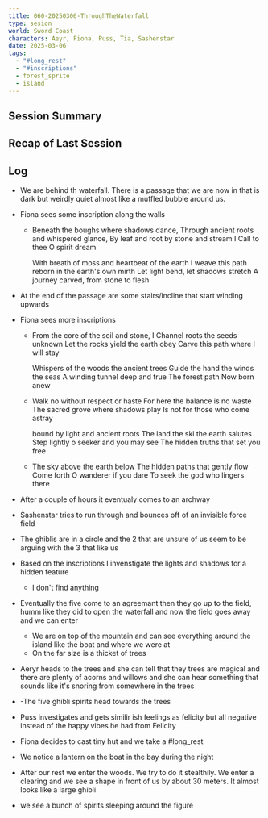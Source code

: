 ```yaml
---
title: 060-20250306-ThroughTheWaterfall
type: sesion
world: Sword Coast
characters: Aeyr, Fiona, Puss, Tia, Sashenstar
date: 2025-03-06
tags:
  - "#long_rest"
  - "#inscriptions"
  - forest_sprite
  - island
---
```


## Session Summary

## Recap of Last Session

## Log

- We are behind th waterfall. There is a passage that we are now in that is dark but weirdly quiet almost like a muffled bubble around us.
- Fiona sees some inscription along the walls
	- Beneath the boughs where shadows dance,
	  Through ancient roots and whispered glance,
	  By leaf and root by stone and stream
	  I Call to thee O spirit dream
	  
	  With breath of moss and heartbeat of the earth
	  I weave this path reborn in the earth's own mirth
	  Let light bend, let shadows stretch
	  A journey carved, from stone to flesh
- At the end of the passage are some stairs/incline that start winding upwards
- Fiona sees more inscriptions
	- From the core of the soil and stone,
	  I Channel roots the seeds unknown
	  Let the rocks yield the earth obey
	  Carve this path where I will stay
	  
	  Whispers of the woods the ancient trees
	  Guide the hand the winds the seas
	  A winding tunnel deep and true
	  The forest path Now born anew
	  
	- Walk no without respect or haste
	  For here the balance is no waste
	  The sacred grove where shadows play
	  Is not for those who come astray
	  
	  bound by light and ancient roots
	  The land the ski the earth salutes
	  Step lightly o seeker and you may see
	  The hidden truths that set you free
	  
	- The sky above the earth below
	  The hidden paths that gently flow
	  Come forth O wanderer if you dare
	  To seek the god who lingers there
		
- After a couple of hours it eventualy comes to an archway
- Sashenstar tries to run through and bounces off of an invisible force field
- The ghiblis are in a circle and the 2 that are unsure of us seem to be arguing with the 3 that like us
- Based on the inscriptions I invenstigate the lights and shadows for a hidden feature
	- I don't find anything
- Eventually the five come to an agreemant then they go up to the field, humm like they did to open the waterfall and now the field goes away and we can enter
	- We are on top of the mountain and can see everything around the island like the boat and where we were at
	- On the far size is a thicket of trees
- Aeryr heads to the trees and she can tell that they trees are magical and there are plenty of acorns and willows and she can hear something that sounds like it's snoring from somewhere in the trees
- -The five ghibli spirits head towards the trees
- Puss investigates and gets similir ish feelings as felicity but all negative instead of the happy vibes he had from Felicity
- Fiona decides to cast tiny hut and we take a #long_rest 
- We notice a lantern on the boat in the bay during the night
- After our rest we enter the woods. We try to do it stealthily. We enter a clearing and we see a shape in front of us by about 30 meters. It almost looks like a large ghibli
- we see a bunch of spirits sleeping around the figure